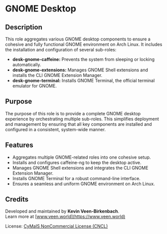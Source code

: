 # GNOME Desktop

## Description

This role aggregates various GNOME desktop components to ensure a cohesive and fully functional GNOME environment on Arch Linux. It includes the installation and configuration of several sub-roles:
- **desk-gnome-caffeine:** Prevents the system from sleeping or locking automatically.
- **desk-gnome-extensions:** Manages GNOME Shell extensions and installs the CLI GNOME Extension Manager.
- **desk-gnome-terminal:** Installs GNOME Terminal, the official terminal emulator for GNOME.

## Purpose

The purpose of this role is to provide a complete GNOME desktop experience by orchestrating multiple sub-roles. This simplifies deployment and management by ensuring that all key components are installed and configured in a consistent, system-wide manner.

## Features

- Aggregates multiple GNOME-related roles into one cohesive setup.
- Installs and configures caffeine-ng to keep the desktop active.
- Manages GNOME Shell extensions and integrates the CLI GNOME Extension Manager.
- Installs GNOME Terminal for a robust command-line interface.
- Ensures a seamless and uniform GNOME environment on Arch Linux.

## Credits

Developed and maintained by **Kevin Veen-Birkenbach**.  
Learn more at [www.veen.world](https://www.veen.world)

License: [CyMaIS NonCommercial License (CNCL)](https://s.veen.world/cncl)
